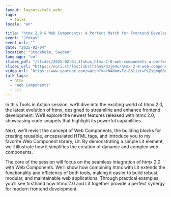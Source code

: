 ```yaml
---
layout: layouts/talk.webc
tags:
  - talks
locale: "en"

title: "htmx 2.0 & Web Components: A Perfect Match for Frontend Development"
event: "Jfokus"
event_url: ""
date: "2025-02-04"
location: "Stockholm, Sweden"
language: "en"
slides_pdf: "/slides/2025-02-04_Jfokus_htmx-2-0-web-components-a-perfect-match-for-frontend-development.pdf"
slides_url: "https://noti.st/lostinbrittany/O2j64s/htmx-2-0-web-components-a-perfect-match-for-frontend-development"
video_url: "https://www.youtube.com/watch?v=kNANomvFz-E&list=PLZsghq6BxISSY62UCrZEvL7KhGfY3-_YT&index=3"
talk_tags:
  - htmx
  - "Web Components"
  - Lit
---
```


In this Tools in Action session, we’ll dive into the exciting world of htmx 2.0, the latest evolution of htmx, designed to streamline and enhance frontend development. We’ll explore the newest features released with htmx 2.0, showcasing code snippets that highlight its powerful capabilities.

Next, we’ll revisit the concept of Web Components, the building blocks for creating reusable, encapsulated HTML tags, and introduce you to my favorite Web Component library, Lit. By demonstrating a simple Lit element, we’ll illustrate how it simplifies the creation of dynamic and complex web components.

The core of the session will focus on the seamless integration of htmx 2.0 with Web Components. We’ll show how combining htmx with Lit extends the functionality and efficiency of both tools, making it easier to build robust, modular, and maintainable web applications. Through practical examples, you’ll see firsthand how htmx 2.0 and Lit together provide a perfect synergy for modern frontend development.
